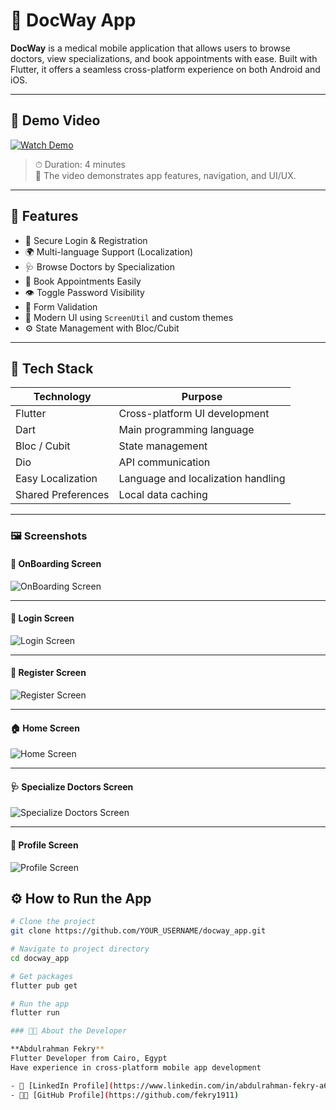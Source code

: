 
# 📱 DocWay App

**DocWay** is a medical mobile application that allows users to browse doctors, view specializations, and book appointments with ease. Built with Flutter, it offers a seamless cross-platform experience on both Android and iOS.

---

## 🎥 Demo Video

[![Watch Demo](https://img.shields.io/badge/Watch%20Demo-Google%20Drive-red?style=for-the-badge&logo=google-drive)](https://drive.google.com/file/d/1-M1FME76b6MjZCWtEiDbIgbDmuywqslf/view)

> ⏱ Duration: 4 minutes  
> 📌 The video demonstrates app features, navigation, and UI/UX.

---

## 🚀 Features

- 🔐 Secure Login & Registration
- 🌍 Multi-language Support (Localization)
- 🩺 Browse Doctors by Specialization
- 📆 Book Appointments Easily
- 👁️ Toggle Password Visibility
- 🎯 Form Validation
- 🎨 Modern UI using `ScreenUtil` and custom themes
- ⚙️ State Management with Bloc/Cubit

---

## 🧰 Tech Stack

| Technology         | Purpose                              |
|--------------------|--------------------------------------|
| Flutter            | Cross-platform UI development        |
| Dart               | Main programming language            |
| Bloc / Cubit       | State management                     |
| Dio                | API communication                    |
| Easy Localization  | Language and localization handling   |
| Shared Preferences | Local data caching                   |

---

### 🖼️ Screenshots

#### 🚀 OnBoarding Screen  
![OnBoarding Screen](https://github.com/user-attachments/assets/2da77444-399e-464f-a3a3-2784371f9b95)

---

#### 🔐 Login Screen  
![Login Screen](https://github.com/user-attachments/assets/5092bb44-1fa0-41b5-a564-a5d426807c85)

---

#### 📝 Register Screen  
![Register Screen](https://github.com/user-attachments/assets/c5c5a3e9-3dd8-4d92-8b0c-fd90b9050a77)

---

#### 🏠 Home Screen  
![Home Screen](https://github.com/user-attachments/assets/f043e3c2-d779-4980-8a32-e8f786bd7e63)

---

#### 🩺 Specialize Doctors Screen  
![Specialize Doctors Screen](https://github.com/user-attachments/assets/9531fa44-1539-4de2-ba43-a2eb2b659077)

---

#### 👤 Profile Screen  
![Profile Screen](https://github.com/user-attachments/assets/f68d5acb-1c37-4132-b92e-7df41272f028)




## ⚙️ How to Run the App

```bash
# Clone the project
git clone https://github.com/YOUR_USERNAME/docway_app.git

# Navigate to project directory
cd docway_app

# Get packages
flutter pub get

# Run the app
flutter run

### 👨‍💻 About the Developer

**Abdulrahman Fekry**  
Flutter Developer from Cairo, Egypt  
Have experience in cross-platform mobile app development  

- 🔗 [LinkedIn Profile](https://www.linkedin.com/in/abdulrahman-fekry-a641531a1)  
- 🧑‍💻 [GitHub Profile](https://github.com/fekry1911)

